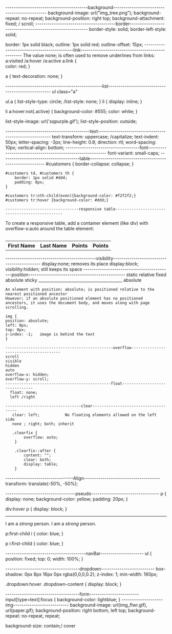   ----------------------------------------background---------------------------------------------
  background-image: url("img_tree.png");
  background-repeat: no-repeat;
  background-position: right top;
  background-attachment: fixed; / scroll;
---------------------------------------border---------------------------------------------------------
  border-style: solid;
  border-left-style: solid;


  border: 1px solid black;
  outline: 1px solid red;
  outline-offset: 15px;
  -------------------------------------------link-------------------------------------------------
  The value  none;  is often used to remove underlines from links:
  a:visited  /a:hover  /a:active
  a:link {        
    color: red;
    }

  a {
    text-decoration: none;
    }



-----------------------------------------------list--------------------------------------------------
ul class="a"

ul.a {
  list-style-type: circle;  /list-style: none;
}
li {
  display: inline;
}


li a:hover:not(.active) {
  background-color: #555;
  color: white;
}

list-style-image: url('sqpurple.gif');
list-style-position: outside;

-----------------------------------------text-------------------------------------------------------
  text-transform: uppercase; /capitalize;
  text-indent: 50px;
  letter-spacing: -3px;
  line-height: 0.8;
  direction: rtl;
  word-spacing: 10px;
  vertical-align: bottom;
  ------------------------------------font----------------------------------------------------------
   font-variant: small-caps;
   --------------------------------------table--------------------------------------------------------
    #customers {
        border-collapse: collapse;
    }

    #customers td, #customers th {
        border: 1px solid #ddd;
        padding: 8px;
    }

    #customers tr:nth-child(even){background-color: #f2f2f2;}
    #customers tr:hover {background-color: #ddd;}

    --------------------------------responsive table-----------------------------------------------
   To create a responsive table, add a container element (like div) with overflow-x:auto around the table element:
    <div style="overflow-x:auto;">
    <table>
        <tr>
        <th>First Name</th>
        <th>Last Name</th>
        <th>Points</th>
        <th>Points</th>
        </tr>
    </table>
    </div>
--------------------------------------------visibility-------------------------------------------
display:none;  removes its place
display:block;
visibility:hidden; still keeps its space
-------------------------------------------position-----------------------------------------------
    static
    relative
    fixed
    absolute
    sticky
   _________________________________________ absolute  

    An element with position: absolute; is positioned relative to the nearest positioned ancestor
    However; if an absolute positioned element has no positioned ancestors, it uses the document body, and moves along with page scrolling.

    img {
    position: absolute;
    left: 0px;
    top: 0px;
    z-index: -1;   image is behind the text
    }
                                                
    -----------------------------------------------overflow---------------------------------------
    scroll
    visible 
    hidden 
    auto  
    overflow-x: hidden;
    overflow-y: scroll;
    ----------------------------------------------float-------------------------------
      float: none;
      left /right

    ---------------------------------clear-------------------------------------
       clear: left;           No floating elements allowed on the left side
       none ; right; both; inherit

       .clearfix {
            overflow: auto;
        }

        .clearfix::after {
            content: "";
            clear: both;
            display: table;
        }
---------------------------------Align-------------------------------------
 transform: translate(-50%, -50%);

----------------------------------pseudo---------------------------------
p {
  display: none;
  background-color: yellow;
  padding: 20px;
}

div:hover p {
  display: block;
}

----------------------------------------
<p>I am a <i>strong</i> person. I am a <i>strong</i> person.</p>

p:first-child i {
  color: blue;
}

p i:first-child {
  color: blue;
} 

---------------------------------------navBar---------------------
ul {
  position: fixed;
  top: 0;
  width: 100%;
}

------------------------------------dropdown--------------------------
box-shadow: 0px 8px 16px 0px rgba(0,0,0,0.2);
z-index: 1;
min-width: 160px;

.dropdown:hover .dropdown-content {
  display: block;
}

------------------------------------form------------------------
input[type=text]:focus {
  background-color: lightblue;
}
--------------------img---------------------------
  background-image: url(img_flwr.gif), url(paper.gif);
  background-position: right bottom, left top;
  background-repeat: no-repeat, repeat;

  background-size: contain;/ cover